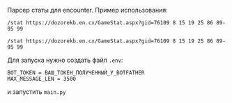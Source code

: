 Парсер статы для encounter. Пример использования:

`/stat https://dozorekb.en.cx/GameStat.aspx?gid=76109 8 15 19 25 86 89-95 99`

`/stat https://dozorekb.en.cx/GameStat.aspx?gid=76109 8 15 19 25 86 89-95 99`

Для запуска нужно создать файл `.env`:
```
BOT_TOKEN = ВАШ_ТОКЕН_ПОЛУЧЕННЫЙ_У_BOTFATHER
MAX_MESSAGE_LEN = 3500
```

и запустить `main.py`